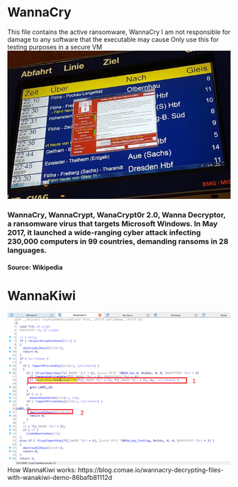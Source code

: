 # WannaCry
This file contains the active ransomware, WannaCry I am not responsible for damage to any software that the executable may cause Only use this for testing purposes in a secure VM
<img src="wannacry-pic.jpeg" alt="etc1">
<br>
<h3>WannaCry, WannaCrypt, WanaCrypt0r 2.0, Wanna Decryptor, a ransomware virus that targets Microsoft Windows. In May 2017, it launched a wide-ranging cyber attack infecting 230,000 computers in 99 countries, demanding ransoms in 28 languages.</h3>
<h4>Source: Wikipedia</h4>
<h1>WannaKiwi</h1>
<img src="wannakiwi.png" alt="etc2">
How WannaKiwi works:
https://blog.comae.io/wannacry-decrypting-files-with-wanakiwi-demo-86bafb81112d
